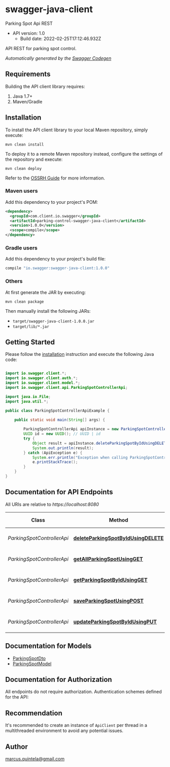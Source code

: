# swagger-java-client

Parking Spot Api REST
- API version: 1.0
  - Build date: 2022-02-25T17:12:46.932Z

API REST for parking spot control.


*Automatically generated by the [Swagger Codegen](https://github.com/swagger-api/swagger-codegen)*


## Requirements

Building the API client library requires:
1. Java 1.7+
2. Maven/Gradle

## Installation

To install the API client library to your local Maven repository, simply execute:

```shell
mvn clean install
```

To deploy it to a remote Maven repository instead, configure the settings of the repository and execute:

```shell
mvn clean deploy
```

Refer to the [OSSRH Guide](http://central.sonatype.org/pages/ossrh-guide.html) for more information.

### Maven users

Add this dependency to your project's POM:

```xml
<dependency>
  <groupId>com.client.io.swagger</groupId>
  <artifactId>parking-control-swagger-java-client</artifactId>
  <version>1.0.0</version>
  <scope>compile</scope>
</dependency>
```

### Gradle users

Add this dependency to your project's build file:

```groovy
compile "io.swagger:swagger-java-client:1.0.0"
```

### Others

At first generate the JAR by executing:

```shell
mvn clean package
```

Then manually install the following JARs:

* `target/swagger-java-client-1.0.0.jar`
* `target/lib/*.jar`

## Getting Started

Please follow the [installation](#installation) instruction and execute the following Java code:

```java

import io.swagger.client.*;
import io.swagger.client.auth.*;
import io.swagger.client.model.*;
import io.swagger.client.api.ParkingSpotControllerApi;

import java.io.File;
import java.util.*;

public class ParkingSpotControllerApiExample {

    public static void main(String[] args) {
        
        ParkingSpotControllerApi apiInstance = new ParkingSpotControllerApi();
        UUID id = new UUID(); // UUID | id
        try {
            Object result = apiInstance.deleteParkingSpotByIdUsingDELETE(id);
            System.out.println(result);
        } catch (ApiException e) {
            System.err.println("Exception when calling ParkingSpotControllerApi#deleteParkingSpotByIdUsingDELETE");
            e.printStackTrace();
        }
    }
}

```

## Documentation for API Endpoints

All URIs are relative to *https://localhost:8080*

Class | Method | HTTP request | Description
------------ | ------------- | ------------- | -------------
*ParkingSpotControllerApi* | [**deleteParkingSpotByIdUsingDELETE**](docs/ParkingSpotControllerApi.md#deleteParkingSpotByIdUsingDELETE) | **DELETE** /parking-spot/{id} | Delete parking spot by id.
*ParkingSpotControllerApi* | [**getAllParkingSpotUsingGET**](docs/ParkingSpotControllerApi.md#getAllParkingSpotUsingGET) | **GET** /parking-spot | Return all parking spot.
*ParkingSpotControllerApi* | [**getParkingSpotByIdUsingGET**](docs/ParkingSpotControllerApi.md#getParkingSpotByIdUsingGET) | **GET** /parking-spot/{id} | Return a parking spot by id.
*ParkingSpotControllerApi* | [**saveParkingSpotUsingPOST**](docs/ParkingSpotControllerApi.md#saveParkingSpotUsingPOST) | **POST** /parking-spot | Save a parking spot.
*ParkingSpotControllerApi* | [**updateParkingSpotByIdUsingPUT**](docs/ParkingSpotControllerApi.md#updateParkingSpotByIdUsingPUT) | **PUT** /parking-spot/{id} | Update parking spot by id.


## Documentation for Models

 - [ParkingSpotDto](docs/ParkingSpotDto.md)
 - [ParkingSpotModel](docs/ParkingSpotModel.md)


## Documentation for Authorization

All endpoints do not require authorization.
Authentication schemes defined for the API:

## Recommendation

It's recommended to create an instance of `ApiClient` per thread in a multithreaded environment to avoid any potential issues.

## Author

marcus.quintela@gmail.com

